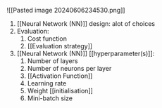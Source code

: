 ![[Pasted image 20240606234530.png]]
1. [[Neural Network (NN)]] design: alot of choices
2. Evaluation:
	1. Cost function
	2. [[Evaluation strategy]]
3. [[Neural Network (NN)]] [[hyperparameter(s)]]:
	1. Number of layers
	2. Number of neurons per layer
	3. [[Activation Function]]
	4. Learning rate
	5. Weight [[initialisation]]
	6. Mini-batch size